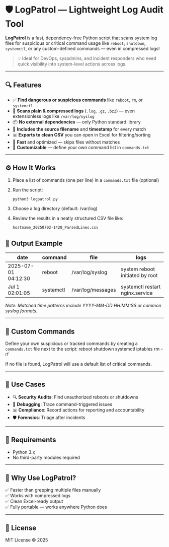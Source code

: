 # 🛡️ LogPatrol — Lightweight Log Audit Tool

**LogPatrol** is a fast, dependency-free Python script that scans system log files for suspicious or critical command usage like `reboot`, `shutdown`, `systemctl`, or any custom-defined commands — even in compressed logs!

> 💡 Ideal for DevOps, sysadmins, and incident responders who need quick visibility into system-level actions across logs.

---

## 🔍 Features

- ✅ **Find dangerous or suspicious commands** like `reboot`, `rm`, or `systemctl`
- 🧠 **Scans plain & compressed logs** (`.log`, `.gz`, `.bz2`) — even extensionless logs like `/var/log/syslog`
- 📦 **No external dependencies** — only Python standard library
- 📁 **Includes the source filename** and **timestamp** for every match
- 📊 **Exports to clean CSV** you can open in Excel for filtering/sorting
- 🚀 **Fast** and optimized — skips files without matches
- 🧩 **Customizable** — define your own command list in `commands.txt`

---

## ⚙️ How It Works

1. Place a list of commands (one per line) in a `commands.txt` file (optional)
2. Run the script:
   ```bash
   python3 logpatrol.py
   ```
3. Choose a log directory (default: /var/log)
4. Review the results in a neatly structured CSV file like:
   
   ```bash
   hostname_20250702-1420_ParsedLines.csv
   ```
## 📁 Output Example

| date                | command   | file               | logs                                |
|---------------------|-----------|--------------------|--------------------------------------|
| 2025-07-01 04:12:30 | reboot    | /var/log/syslog    | system reboot initiated by root      |
| Jul 1 02:01:05      | systemctl | /var/log/messages  | systemctl restart nginx.service      |

*Note: Matched time patterns include YYYY-MM-DD HH:MM:SS or common syslog formats.*

---

## 🧩 Custom Commands

Define your own suspicious or tracked commands by creating a `commands.txt` file next to the script:
reboot
shutdown
systemctl
iptables
rm -rf

If no file is found, LogPatrol will use a default list of critical commands.

---

## 💼 Use Cases

- 🔍 **Security Audits**: Find unauthorized reboots or shutdowns  
- 🔧 **Debugging**: Trace command-triggered issues  
- 📊 **Compliance**: Record actions for reporting and accountability  
- 🛡️ **Forensics**: Triage after incidents  

---

## 🧰 Requirements

- Python 3.x  
- No third-party modules required  

---

## 🚀 Why Use LogPatrol?

✅ Faster than grepping multiple files manually  
✅ Works with compressed logs  
✅ Clean Excel-ready output  
✅ Fully portable — works anywhere Python does  

---

## 📃 License

MIT License © 2025

